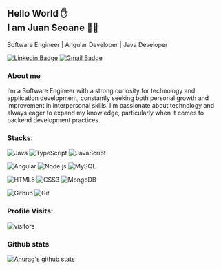 ## Hello World ✋<br> I am Juan Seoane :man_technologist:

Software Engineer | Angular Developer | Java Developer 


[![Linkedin Badge](https://img.shields.io/badge/-LinkedIn-blue?style=flat-square&logo=Linkedin&logoColor=white&link=https://www.linkedin.com/in/juan-de-sa/)](https://www.linkedin.com/in/juan-de-sa/)
[![Gmail Badge](https://img.shields.io/badge/-Gmail-0078D4?style=flat-square&logo=microsoft-outlook&logoColor=white&link=mailto:juantrabajos007@gmail.com)](mailto:juantrabajos007@gmail.com)

### About me
I’m a Software Engineer with a strong curiosity for technology and application development, constantly seeking both personal growth and improvement in interpersonal skills. I’m passionate about technology and always eager to expand my knowledge, particularly when it comes to backend development practices.
### Stacks: 

![Java](https://img.shields.io/badge/Java-ED8B00?style=flat-square&logo=java&logoColor=white)
![TypeScript](https://img.shields.io/badge/-TypeScript-1846EB?style=flat-square&logo=typescript&logoColor=fff)
![JavaScript](https://img.shields.io/badge/-JavaScript-F7B93E?style=flat-square&logo=javascript&logoColor=fff)

![Angular](https://img.shields.io/badge/-Angular-DD0031?style=flat-square&logo=angular&logoColor=white)
![Node.js](https://img.shields.io/badge/node.js-339933?style=flat-square&logo=Node.js&logoColor=white)
![MySQL](https://img.shields.io/badge/-MySQL-00758F?style=flat-square&logo=mysql&logoColor=white)

![HTML5](https://img.shields.io/badge/-HTML5-E34F26?style=flat-square&logo=html5&logoColor=white)
![CSS3](https://img.shields.io/badge/-CSS3-549FDE?style=flat-square&logo=css3&logoColor=white) ![MongoDB](https://img.shields.io/badge/-MongoDB-4DB33D?style=flat-square&logo=mongodb&logoColor=FFFFFF)

![Github](https://img.shields.io/badge/-GitHub-000?style=flat-square&logo=github&logoColor=fff) ![Git](https://img.shields.io/badge/-Git-FF8901?style=flat-square&logo=git&logoColor=fff)




### Profile Visits:

![visitors](https://visitor-badge.glitch.me/badge?page_id=JuanSeoane.JuanSeoane)

### Github stats
[![Anurag's github stats](https://github-readme-stats.vercel.app/api?username=JuanSeoane&theme=tokyonight)](https://github.com/anuraghazra/github-readme-stats)


